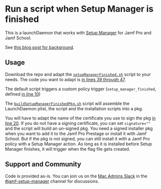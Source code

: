 # Run a script when Setup Manager is finished

This is a launchDaemon that works with [Setup Manager](https://github.com/Jamf-Concepts/Setup-Manager) for Jamf Pro and Jamf School.

See [this blog post for background](https://scriptingosx.com/2025/01/run-a-script-when-setup-manager-is-finished/).

## Usage

Download the repo and adapt the [`setupManagerFinished.sh`](https://github.com/scriptingosx/SetupManagerFinishedScript/blob/main/payload/Library/Management/setupManagerFinished.sh) script to your needs. The code you want to adapt is [in lines 39 through 47](https://github.com/scriptingosx/SetupManagerFinishedScript/blob/d8a837172a6b8b9315480664c1d77749e3499450/payload/Library/Management/setupManagerFinished.sh#L39-L47).

The default script triggers a custom policy trigger (`setup_manager_finished`, defined [in line 10](https://github.com/scriptingosx/SetupManagerFinishedScript/blob/d8a837172a6b8b9315480664c1d77749e3499450/payload/Library/Management/setupManagerFinished.sh#L10))

The [`buildSetupManagerFinishedPkg.sh`](https://github.com/scriptingosx/SetupManagerFinishedScript/blob/d8a837172a6b8b9315480664c1d77749e3499450/buildSetupManagerFinishedPkg.sh) script will assemble the LaunchDaemon plist, the script and the installation scripts into a pkg.

You will have to adapt the name of the certificate you use to sign the pkg [in line 20](https://github.com/scriptingosx/SetupManagerFinishedScript/blob/d8a837172a6b8b9315480664c1d77749e3499450/buildSetupManagerFinishedPkg.sh#L20). If you do not have a signing certificate, you can set `signature=""` and the script will build an un-signed pkg. You need a signed installer pkg when you want to add it to the Jamf Pro Prestage or install it with Jamf School. But if the pkg is not signed, you can still install it with a Jamf Pro policy with a Setup Manager action. As long as it is installed before Setup Manager finishes, it will trigger when the flag file gets created.

## Support and Community

Code is provided as-is. You can join us on the [Mac Admins Slack](https://macadmins.org) in the  [#jamf-setup-manager](https://macadmins.slack.com/archives/C078DDLKRDW) channel for discussions.
